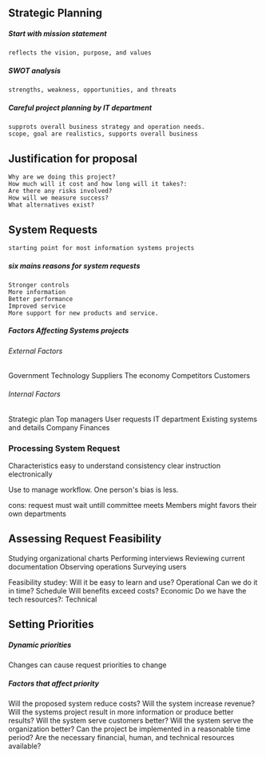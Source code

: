 ## Strategic Planning
##### Start with mission statement
	reflects the vision, purpose, and values
##### SWOT analysis
	strengths, weakness, opportunities, and threats
##### Careful project planning by IT department
	supprots overall business strategy and operation needs.
	scope, goal are realistics, supports overall business
	
## Justification for proposal
	Why are we doing this project?
	How much will it cost and how long will it takes?:
	Are there any risks involved?
	How will we measure success? 
	What alternatives exist?
	
## System Requests
	starting point for most information systems projects
##### six mains reasons for system requests 
	Stronger controls
	More information
	Better performance
	Improved service
	More support for new products and service.	
##### Factors Affecting Systems projects
###### External Factors
Government
Technology
Suppliers
The economy
Competitors
Customers
###### Internal Factors
Strategic plan 
Top managers
User requests
IT department
Existing systems and details
Company Finances

### Processing System Request
Characteristics
	easy to understand
	consistency
	clear instruction
	electronically
	
Use to manage workflow. One person's bias is less. 

cons: 
request must wait untill committee meets 
Members might favors their own departments

## Assessing Request Feasibility
Studying organizational charts
Performing interviews
Reviewing current documentation
Observing operations
Surveying users

Feasibility studey:
Will it be easy to learn and use? Operational 
Can we do it in time?  Schedule
Will benefits exceed costs? Economic
Do we have the tech resources?: Technical

## Setting Priorities
##### Dynamic priorities
Changes can cause request priorities to change

##### Factors that affect priority
Will the proposed system reduce costs?
Will the system increase revenue?
Will the systems project result in more
information or produce better results?
Will the system serve customers better?
Will the system serve the organization better?
Can the project be implemented in a reasonable
time period?
Are the necessary financial, human, and
technical resources available?
